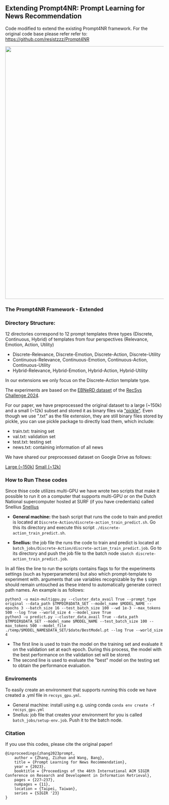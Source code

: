 ## Extending Prompt4NR: Prompt Learning for News Recommendation
Code modified to extend the existing Prompt4NR framework. For the original code base please refer refer to: https://github.com/resistzzz/Prompt4NR

<p align='center'>
<img src="https://github.com/resistzzz/Prompt4NR/blob/main/Imgs/Prompt4NR.png" width='800'/>
</p>


### The Prompt4NR Framework - Extended

### Directory Structure: 
12 directories correspond to 12 prompt templates three types (Discrete, Continuous, Hybrid) of templates from four perspectives (Relevance, Emotion, Action, Utility)
- Discrete-Relevance, Discrete-Emotion, Discrete-Action, Discrete-Utility
- Continuous-Relevance, Continuous-Emotion, Continuous-Action, Continuous-Utility
- Hybrid-Relevance, Hybrid-Emotion, Hybrid-Action, Hybrid-Utility

In our extensions we only focus on the Discrete-Action template type.

The experiments are based on the <a href="https://recsys.eb.dk/dataset/">EBNeRD dataset</a> of the <a href="https://www.recsyschallenge.com/2024/">RecSys Challenge 2024</a>.

For our paper, we have preprocessed the original dataset to a large (~150k) and a small (~12k) subset and stored it as binary files via <a href="https://docs.python.org/3/library/pickle.html">"pickle"</a>. Even though we use ".txt" as the file extension, they are still binary files stored by pickle, you can use pickle package to directly load them, which include:

- train.txt: training set
- val.txt: validation set
- test.txt: testing set
- news.txt: containing information of all news

We have shared our preprocessed dataset on Google Drive as follows: 

<a href="https://drive.google.com/drive/folders/1QTA_LylrtF3RnOgO9JDUIKkLZG33FBAR?usp=sharing">Large (~150k)</a>
<a href="https://drive.google.com/drive/folders/1Gde-KkJc0szwSIXS6y3IfBxbyzY0yjnh?usp=sharing">Small (~12k)</a>

### How to Run These codes
Since thise code utilizes multi-GPU we have wrote two scripts that make it possible to run it on a computer that supports
multi-GPU or on the Dutch National supercomputer hosted at SURF (if you have credentials) called Snellius <a href="https://uvadlc-notebooks.readthedocs.io/en/latest/tutorial_notebooks/tutorial1/Lisa_Cluster.html">Snellius</a>

* **General machine:** the bash script that runs the code to train and predict is located at ```Discrete-Action/discrete-action_train_predict.sh```. Go this its directory and execute this script ```./discrete-action_train_predict.sh```.

* **Snellius:** the job file the runs the code to train and predict is located at ```batch_jobs/Discrete-Action/discrete-action_train_predict.job```. Go to its directory and push the job file to the batch node ```sbatch discrete-action_train_predict.job```.

In all files the line to run the scripts contains flags to for the experiments settings (such as hyperparameters) but also which prompt-template to experiment with.
arguments that use variables recognizable by the ```$``` sign should remain untouched as these intend to automatically generate correct path names. 
An example is as follows:
```
python3 -u main-multigpu.py --cluster_data_avail True --prompt_type original --data_path $TMPDIR$DATA_SET --model_name $MODEL_NAME --epochs 3 --batch_size 16 --test_batch_size 100 --wd 1e-3 --max_tokens 500 --log True --world_size 4 --model_save True
python3 -u predict.py --cluster_data_avail True --data_path $TMPDIR$DATA_SET --model_name $MODEL_NAME --test_batch_size 100 --max_tokens 500 --model_file ./temp/$MODEL_NAME$DATA_SET/$date/BestModel.pt --log True --world_size 4
```
- The first line is used to train the model on the training set and evaluate it on the validation set at each epoch. During this process, the model with the best performance on the validation set will be stored.
- The second line is used to evaluate the "best" model on the testing set to obtain the performance evaluation.


### Enviroments
To easily create an environment that supports running this code we have created a .yml file in ```recsys_gpu.yml```.

* General machine: install using e.g. using conda ```conda env create -f recsys_gpu.yml```
* Snellus: job file that creates your environment for you is called ```batch_jobs/setup-env.job```. Push it to the batch node. 

### Citation
If you use this codes, please cite the original paper!
```
@inproceedings{zhang2023prompt,
    author = {Zhang, Zizhuo and Wang, Bang},
    title = {Prompt Learning for News Recommendation},
    year = {2023},
    booktitle = {Proceedings of the 46th International ACM SIGIR Conference on Research and Development in Information Retrieval},
    pages = {227–237},
    numpages = {11},
    location = {Taipei, Taiwan},
    series = {SIGIR '23}
}
```
